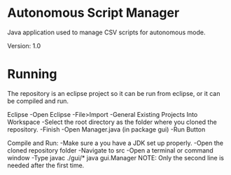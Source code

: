 # Autonomous Script Manager #
Java application used to manage CSV scripts for autonomous mode.

Version: 1.0

# Running #
The repository is an eclipse project so it can be run from eclipse, or it can be compiled and run.

Eclipse
-Open Eclipse
-File>Import
-General Existing Projects Into Workspace
-Select the root directory as the folder where you cloned the repository.
-Finish
-Open Manager.java (in package gui)
-Run Button

Compile and Run:
-Make sure a you have a JDK set up properly.
-Open the cloned repository folder
-Navigate to src
-Open a terminal or command window
-Type
   javac ./gui/*
   java gui.Manager
NOTE: Only the second line is needed after the first time.

